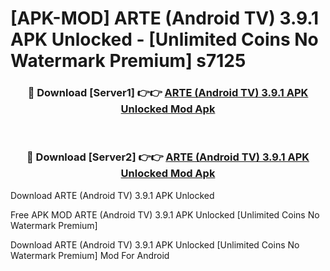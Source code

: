 # [APK-MOD] ARTE (Android TV) 3.9.1 APK Unlocked - [Unlimited Coins No Watermark Premium] s7125



<div align="center">
<h3>🔴 Download [Server1] 👉👉 <a href="https://momento.my/?title=ARTE_(Android_TV)_3.9.1_APK_Unlocked">ARTE (Android TV) 3.9.1 APK Unlocked Mod Apk</a></h3><br>

<h3>🔴 Download [Server2] 👉👉 <a href="https://momento.my/?title=ARTE_(Android_TV)_3.9.1_APK_Unlocked">ARTE (Android TV) 3.9.1 APK Unlocked Mod Apk</a></h3>
</div>



Download ARTE (Android TV) 3.9.1 APK Unlocked 

Free APK MOD ARTE (Android TV) 3.9.1 APK Unlocked [Unlimited Coins No Watermark Premium]

Download ARTE (Android TV) 3.9.1 APK Unlocked [Unlimited Coins No Watermark Premium] Mod For Android
